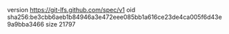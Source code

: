 version https://git-lfs.github.com/spec/v1
oid sha256:be3cbb6aeb1b84946a3e472eee085bb1a616ce23de4ca005f6d43e9a9bba3466
size 21797
